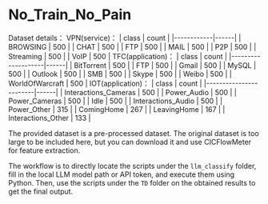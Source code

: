 # No_Train_No_Pain


Dataset details：
VPN(service)：
| class   | count |
|------------|------|
| BROWSING   | 500  |
| CHAT       | 500  |
| FTP        | 500  |
| MAIL       | 500  |
| P2P        | 500  |
| Streaming  | 500  |
| VoIP       | 500  |
TFC(application)：
| class   | count |
|--------------------|------|
| BitTorrent         | 500  |
| FTP                | 500  |
| Gmail              | 500  |
| MySQL              | 500  |
| Outlook            | 500  |
| SMB                | 500  |
| Skype              | 500  |
| Weibo              | 500  |
| WorldOfWarcraft    | 500  |
IOT(application)：
| class   | count |
|------------------------|------|
| Interactions_Cameras   | 500  |
| Power_Audio            | 500  |
| Power_Cameras          | 500  |
| Idle                   | 500  |
| Interactions_Audio     | 500  |
| Power_Other            | 315  |
| ComingHome             | 267  |
| LeavingHome            | 167  |
| Interactions_Other     | 133  |



The provided dataset is a pre-processed dataset. The original dataset is too large to be included here, but you can download it and use CICFlowMeter for feature extraction.

The workflow is to directly locate the scripts under the `llm_classify` folder, fill in the local LLM model path or API token, and execute them using Python. Then, use the scripts under the `TD` folder on the obtained results to get the final output.
